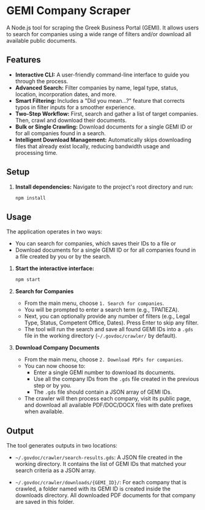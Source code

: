 # GEMI Company Scraper

A Node.js tool for scraping the Greek Business Portal (GEMI). It allows users to search for companies using a wide range of filters and/or download all available public documents.

## Features

- **Interactive CLI:** A user-friendly command-line interface to guide you through the process.
- **Advanced Search:** Filter companies by name, legal type, status, location, incorporation dates, and more.
- **Smart Filtering:** Includes a "Did you mean...?" feature that corrects typos in filter inputs for a smoother experience.
- **Two-Step Workflow:** First, search and gather a list of target companies. Then, crawl and download their documents.
- **Bulk or Single Crawling:** Download documents for a single GEMI ID or for all companies found in a search.
- **Intelligent Download Management:** Automatically skips downloading files that already exist locally, reducing bandwidth usage and processing time.

## Setup

1.  **Install dependencies:**
    Navigate to the project's root directory and run:

    ```sh
    npm install
    ```

## Usage

The application operates in two ways:

- You can search for companies, which saves their IDs to a file or
- Download documents for a single GEMI ID or for all companies found in a file created by you or by the search.

1.  **Start the interactive interface:**

    ```sh
    npm start
    ```

2.  **Search for Companies**
    - From the main menu, choose `1. Search for companies`.
    - You will be prompted to enter a search term (e.g., ΤΡΑΠΕΖΑ).
    - Next, you can optionally provide any number of filters (e.g., Legal Type, Status, Competent Office, Dates). Press Enter to skip any filter.
    - The tool will run the search and save all found GEMI IDs into a `.gds` file in the working directory (`~/.govdoc/crawler/` by default).

3.  **Download Company Documents**
    - From the main menu, choose `2. Download PDFs for companies`.
    - You can now choose to:
      - Enter a single GEMI number to download its documents.
      - Use all the company IDs from the `.gds` file created in the previous step or by you.
      - The `.gds` file should contain a JSON array of GEMI IDs.
    - The crawler will then process each company, visit its public page, and download all available PDF/DOC/DOCX files with date prefixes when available.

## Output

The tool generates outputs in two locations:

- `~/.govdoc/crawler/search-results.gds`: A JSON file created in the working directory. It contains the list of GEMI IDs that matched your search criteria as a JSON array.

- `~/.govdoc/crawler/downloads/{GEMI_ID}/`: For each company that is crawled, a folder named with its GEMI ID is created inside the downloads directory. All downloaded PDF documents for that company are saved in this folder.
